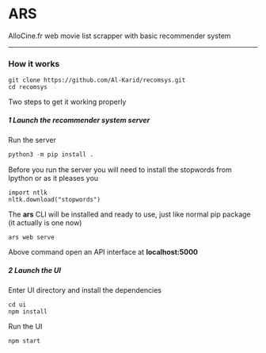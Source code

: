 # ARS

AlloCine.fr web movie list scrapper with basic recommender system

<hr>

### How it works

```
git clone https://github.com/Al-Karid/recomsys.git
cd recomsys
```

Two steps to get it working properly

##### 1 Launch the recommender system server

Run the server

```python
python3 -m pip install .
```
Before you run the server you will need to install the stopwords from <br>Ipython</b> or as it pleases you
```
import ntlk
nltk.download("stopwords")
```

The <b>ars</b> CLI will be installed and ready to use, just like normal pip package (it actually is one now)

```
ars web serve
```

Above command open an API interface at <b>localhost:5000</b>

##### 2 Launch the UI

Enter UI directory and install the dependencies

```
cd ui
npm install
```

Run the UI

```
npm start
```

